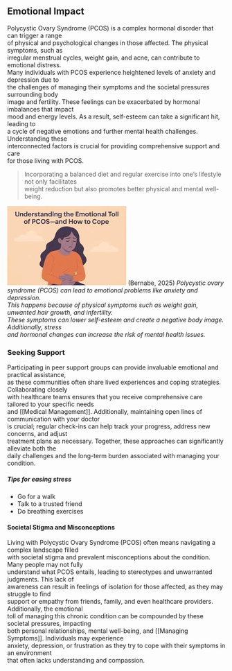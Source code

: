 ## Emotional Impact

Polycystic Ovary Syndrome (PCOS) is a complex hormonal disorder that can trigger a range  
of physical and psychological changes in those affected. The physical symptoms, such as  
irregular menstrual cycles, weight gain, and acne, can contribute to emotional distress.  
Many individuals with PCOS experience heightened levels of anxiety and depression due to  
the challenges of managing their symptoms and the societal pressures surrounding body  
image and fertility. These feelings can be exacerbated by hormonal imbalances that impact  
mood and energy levels. As a result, self-esteem can take a significant hit, leading to  
a cycle of negative emotions and further mental health challenges. Understanding these  
interconnected factors is crucial for providing comprehensive support and care  
for those living with PCOS.


> Incorporating a balanced diet and regular exercise into one’s lifestyle not only facilitates  
> weight reduction but also promotes better physical and mental well-being.   


![PCOS Impact](image-4.png)
(Bernabe, 2025)
*Polycystic ovary syndrome (PCOS) can lead to emotional problems like anxiety and depression.  
This happens because of physical symptoms such as weight gain, unwanted hair growth, and infertility.  
These symptoms can lower self-esteem and create a negative body image. Additionally, stress  
and hormonal changes can increase the risk of mental health issues.*

### Seeking Support

Participating in peer support groups can provide invaluable emotional and practical assistance,  
as these communities often share lived experiences and coping strategies. Collaborating closely  
with healthcare teams ensures that you receive comprehensive care tailored to your specific needs  
and [[Medical Management]]. Additionally, maintaining open lines of communication with your doctor  
is crucial; regular check-ins can help track your progress, address new concerns, and adjust  
treatment plans as necessary. Together, these approaches can significantly alleviate both the  
daily challenges and the long-term burden associated with managing your condition.

##### Tips for easing stress
- Go for a walk
- Talk to a trusted friend
- Do breathing exercises

#### Societal Stigma and Misconceptions

Living with Polycystic Ovary Syndrome (PCOS) often means navigating a complex landscape filled  
with societal stigma and prevalent misconceptions about the condition. Many people may not fully  
understand what PCOS entails, leading to stereotypes and unwarranted judgments. This lack of  
awareness can result in feelings of isolation for those affected, as they may struggle to find  
support or empathy from friends, family, and even healthcare providers. Additionally, the emotional  
toll of managing this chronic condition can be compounded by these societal pressures, impacting  
both personal relationships, mental well-being, and [[Managing Symptoms]]. Individuals may experience  
anxiety, depression, or frustration as they try to cope with their symptoms in an environment  
that often lacks understanding and compassion.